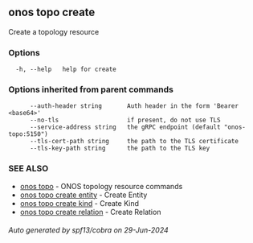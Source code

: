 <!--
SPDX-FileCopyrightText: 2019-present Open Networking Foundation <info@opennetworking.org>

SPDX-License-Identifier: Apache-2.0
-->

## onos topo create

Create a topology resource

### Options

```
  -h, --help   help for create
```

### Options inherited from parent commands

```
      --auth-header string       Auth header in the form 'Bearer <base64>'
      --no-tls                   if present, do not use TLS
      --service-address string   the gRPC endpoint (default "onos-topo:5150")
      --tls-cert-path string     the path to the TLS certificate
      --tls-key-path string      the path to the TLS key
```

### SEE ALSO

* [onos topo](onos_topo.md)	 - ONOS topology resource commands
* [onos topo create entity](onos_topo_create_entity.md)	 - Create Entity
* [onos topo create kind](onos_topo_create_kind.md)	 - Create Kind
* [onos topo create relation](onos_topo_create_relation.md)	 - Create Relation

###### Auto generated by spf13/cobra on 29-Jun-2024
